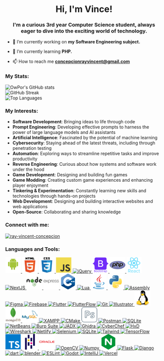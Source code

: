 <h1 align="center">Hi, I'm Vince!</h1>
<h3 align="center">I'm a curious 3rd year Computer Science student, always eager to dive into the exciting world of technology.</h3>

- 🔭 I’m currently working on **my Software Engineering subject.**

- 🌱 I’m currently learning **PHP.**

- 📫 How to reach me **concepcionrayvincent@gmail.com**

<h3 align="left">My Stats:</h3>
<div style="text-align: left;">

<img src="https://github-readme-stats.vercel.app/api?username=OwPor&show_icons=true&theme=radical" alt="OwPor's GitHub stats" />
<br>
<img src="https://streak-stats.demolab.com/?user=OwPor" alt="GitHub Streak" />
<br>
<img src="https://github-readme-stats.vercel.app/api/top-langs/?username=OwPor" alt="Top Languages" />

</div>

<h3 align="left">My Interests:</h3>

- **Software Development**: Bringing ideas to life through code
- **Prompt Engineering**: Developing effective prompts to harness the power of large language models and AI assistants
- **Artificial Intelligence**: Fascinated by the potential of machine learning
- **Cybersecurity**: Staying ahead of the latest threats, including through penetration testing
- **Automation**: Exploring ways to streamline repetitive tasks and improve productivity
- **Reverse Engineering**: Curious about how systems and software work under the hood
- **Game Development**: Designing and building fun games
- **Game Modding**: Creating custom game experiences and enhancing player enjoyment
- **Tinkering & Experimentation**: Constantly learning new skills and technologies through hands-on projects
- **Web Development**: Designing and building interactive websites and web applications
- **Open-Source**: Collaborating and sharing knowledge

<h3 align="left">Connect with me:</h3>
<p align="left">
<!-- --> <a href="https://linkedin.com/in/ray-vincent-concepcion" target="blank"><img align="center" src="https://raw.githubusercontent.com/rahuldkjain/github-profile-readme-generator/master/src/images/icons/Social/linked-in-alt.svg" alt="ray-vincent-concepcion" height="50" width="50" /></a>
</p>

<h3 align="left">Languages and Tools:</h3>
<p align="left"> <!-- --> <a href="https://developer.android.com" target="_blank" rel="noreferrer"> <img src="https://raw.githubusercontent.com/devicons/devicon/master/icons/android/android-original-wordmark.svg" alt="Android" width="50" height="50"/> </a> <!-- --> <a href="https://www.w3.org/html/" target="_blank" rel="noreferrer"> <img src="https://raw.githubusercontent.com/devicons/devicon/master/icons/html5/html5-original-wordmark.svg" alt="HTML5" width="50" height="50"/> </a> <!-- --> <a href="https://www.w3schools.com/css/" target="_blank" rel="noreferrer"> <img src="https://raw.githubusercontent.com/devicons/devicon/master/icons/css3/css3-original-wordmark.svg" alt="CSS3" width="50" height="50"/> </a> <!-- --> <a href="https://developer.mozilla.org/en-US/docs/Web/JavaScript" target="_blank" rel="noreferrer"> <img src="https://raw.githubusercontent.com/devicons/devicon/master/icons/javascript/javascript-original.svg" alt="JavaScript" width="50" height="50"/> </a> <!-- --> <a href="https://jquery.com/" target="_blank" rel="noreferrer"> <img src="https://pluspng.com/img-png/jquery-logo-png--800.gif" alt="jQuery" width="50" height="50"/> </a> <!-- --> <a href="https://getbootstrap.com" target="_blank" rel="noreferrer"> <img src="https://raw.githubusercontent.com/devicons/devicon/master/icons/bootstrap/bootstrap-plain-wordmark.svg" alt="Bootstrap" width="50" height="50"/> </a> <!-- --> <a href="https://www.php.net" target="_blank" rel="noreferrer"> <img src="https://raw.githubusercontent.com/devicons/devicon/master/icons/php/php-original.svg" alt="PHP" width="50" height="50"/> </a> <!-- --> <a href="https://reactjs.org/" target="_blank" rel="noreferrer"> <img src="https://raw.githubusercontent.com/devicons/devicon/master/icons/react/react-original-wordmark.svg" alt="ReactJS" width="50" height="50"/> </a> <!-- --> <a href="https://nextjs.org/" target="_blank" rel="noreferrer"> <img src="https://cdn.worldvectorlogo.com/logos/nextjs-2.svg" alt="NextJS" width="50" height="50"/> </a> <!-- --> <a href="https://nodejs.org" target="_blank" rel="noreferrer"> <img src="https://raw.githubusercontent.com/devicons/devicon/master/icons/nodejs/nodejs-original-wordmark.svg" alt="NodeJS" width="50" height="50"/> </a> <!-- --> <a href="https://expressjs.com" target="_blank" rel="noreferrer"> <img src="https://raw.githubusercontent.com/devicons/devicon/master/icons/express/express-original-wordmark.svg" alt="ExpressJS" width="50" height="50"/> </a> <!-- --> <a href="https://www.w3schools.com/cpp/" target="_blank" rel="noreferrer"> <img src="https://raw.githubusercontent.com/devicons/devicon/master/icons/cplusplus/cplusplus-original.svg" alt="C++" width="50" height="50"/> </a> <!-- --> <a href="https://www.lua.org/" target="_blank" rel="noreferrer"> <img src="https://www.rozek.de/Lua/Lua-Logo_128x128.png" alt="Lua" width="50" height="50"/> </a> <!-- --> <a href="https://www.java.com" target="_blank" rel="noreferrer"> <img src="https://raw.githubusercontent.com/devicons/devicon/master/icons/java/java-original.svg" alt="Java" width="50" height="50"/> </a> <!-- --> <a href="https://www.python.org" target="_blank" rel="noreferrer"> <img src="https://raw.githubusercontent.com/devicons/devicon/master/icons/python/python-original.svg" alt="Python" width="50" height="50"/> </a> <!-- --> <a href="https://emu8086.en.lo4d.com/" target="_blank" rel="noreferrer"> <img src="https://cdn.lo4d.com/t/icon/48/emu8086---microprocessor-emulator-and-8086-assembl.png" alt="Assembly" width="50" height="50"/> </a> <!-- --> <a href="https://www.figma.com/" target="_blank" rel="noreferrer"> <img src="https://www.vectorlogo.zone/logos/figma/figma-icon.svg" alt="Figma" width="50" height="50"/> </a> <!-- --> <a href="https://firebase.google.com/" target="_blank" rel="noreferrer"> <img src="https://www.vectorlogo.zone/logos/firebase/firebase-icon.svg" alt="Firebase" width="50" height="50"/> </a> <!-- --> <a href="https://flutter.dev" target="_blank" rel="noreferrer"> <img src="https://www.vectorlogo.zone/logos/flutterio/flutterio-icon.svg" alt="Flutter" width="50" height="50"/> </a> <!-- --> <a href="https://www.flutterflow.io/" target="_blank" rel="noreferrer"> <img src="https://cdn.prod.website-files.com/66b33f0fd430d8b41d25ad4c/66cb83d8d7c63944199bfbf3_PrimaryLogo%20-%20Horizontal.svg" alt="FlutterFlow" width="50" height="50"/> </a> <!-- --> <a href="https://git-scm.com/" target="_blank" rel="noreferrer"> <img src="https://www.vectorlogo.zone/logos/git-scm/git-scm-icon.svg" alt="Git" width="50" height="50"/> </a> <!-- --> <a href="https://www.adobe.com/in/products/illustrator.html" target="_blank" rel="noreferrer"> <img src="https://www.vectorlogo.zone/logos/adobe_illustrator/adobe_illustrator-icon.svg" alt="Illustrator" width="50" height="50"/> </a> <!-- --> <a href="https://www.linux.org/" target="_blank" rel="noreferrer"> <img src="https://raw.githubusercontent.com/devicons/devicon/master/icons/linux/linux-original.svg" alt="Linux" width="50" height="50"/> </a> <!-- --> <a href="https://www.mongodb.com/" target="_blank" rel="noreferrer"> <img src="https://raw.githubusercontent.com/devicons/devicon/master/icons/mongodb/mongodb-original-wordmark.svg" alt="MongoDB" width="50" height="50"/> </a> <!-- --> <a href="https://www.mysql.com/" target="_blank" rel="noreferrer"> <img src="https://raw.githubusercontent.com/devicons/devicon/master/icons/mysql/mysql-original-wordmark.svg" alt="MySQL" width="50" height="50"/> </a> <!-- --> <a href="https://www.apachefriends.org/" target="_blank" rel="noreferrer"> <img src="https://www.apachefriends.org/images/xampp-logo-ac950edf.svg" alt="XAMPP" width="50" height="50"/> </a> <!-- --> <a href="https://cmake.org/" target="_blank" rel="noreferrer"> <img src="https://cdn.jsdelivr.net/gh/devicons/devicon/icons/cmake/cmake-original.svg" alt="CMake" width="50" height="50"/> <!-- --> <a href="https://www.photoshop.com/en" target="_blank" rel="noreferrer"> <img src="https://raw.githubusercontent.com/devicons/devicon/master/icons/photoshop/photoshop-line.svg" alt="Photoshop" width="50" height="50"/> </a> <!-- --> <a href="https://postman.com" target="_blank" rel="noreferrer"> <img src="https://www.vectorlogo.zone/logos/getpostman/getpostman-icon.svg" alt="Postman" width="50" height="50"/> </a> <!-- --> <a href="https://www.sqlite.org/" target="_blank" rel="noreferrer"> <img src="https://www.vectorlogo.zone/logos/sqlite/sqlite-icon.svg" alt="SQLite" width="50" height="50"/> </a> <!-- --> <a href="https://netbeans.apache.org/" target="_blank" rel="noreferrer"> <img src="https://netbeans.apache.org/_/images/apache-netbeans.svg" alt="NetBeans" width="50" height="50"/> </a> <!-- --> <a href="https://portswigger.net/burp" target="_blank" rel="noreferrer"> <img src="https://portswigger.net/content/images/svg/icons/community.svg" alt="Burp Suite" width="50" height="50"/> </a> <!-- --> <a href="https://github.com/skylot/jadx/tree/master" target="_blank" rel="noreferrer"> <img src="https://raw.githubusercontent.com/skylot/jadx/master/jadx-gui/src/main/resources/logos/jadx-logo.png" alt="JADX" width="50" height="50"/> </a> <!-- --> <a href="https://github.com/NationalSecurityAgency/ghidra" target="_blank" rel="noreferrer"> <img src="https://raw.githubusercontent.com/NationalSecurityAgency/ghidra/refs/heads/master/Ghidra/Features/Base/src/main/resources/images/GHIDRA_3.png" alt="Ghidra" width="50" height="50"/> </a> <!-- --> <a href="https://github.com/gchq/CyberChef/" target="_blank" rel="noreferrer"> <img src="https://icons-for-free.com/iff/png/512/cyberchef-1331550887287602146.png" alt="CyberChef" width="50" height="50"/> </a> <!-- --> <a href="https://mh-nexus.de/en/hxd/" target="_blank" rel="noreferrer"> <img src="https://www.download-source.de/uploaded/HxD_icon.jpg" alt="HxD" width="50" height="50"/> </a> <!-- --> <a href="https://www.wireshark.org/" target="_blank" rel="noreferrer"> <img src="https://www.wireshark.org/assets/icons/wireshark-fin.png" alt="Wireshark" width="50" height="50"/> </a> <!-- --> <a href="https://www.netlify.com/" target="_blank" rel="noreferrer"> <img src="https://download.logo.wine/logo/Netlify/Netlify-Logo.wine.png" alt="Netlify" width="50" height="50"/> </a> <!-- --> <a href="https://www.selenium.dev" target="_blank" rel="noreferrer"> <img src="https://raw.githubusercontent.com/detain/svg-logos/780f25886640cef088af994181646db2f6b1a3f8/svg/selenium-logo.svg" alt="Selenium" width="50" height="50"/> </a> <!-- --> <a href="https://www.sqlite.org/" target="_blank" rel="noreferrer"> <img src="https://www.vectorlogo.zone/logos/sqlite/sqlite-icon.svg" alt="SQLite" width="50" height="50"/> </a> <!-- --> <a href="https://tailwindcss.com/" target="_blank" rel="noreferrer"> <img src="https://www.vectorlogo.zone/logos/tailwindcss/tailwindcss-icon.svg" alt="Tailwind" width="50" height="50"/> </a> <!-- --> <a href="https://www.tensorflow.org" target="_blank" rel="noreferrer"> <img src="https://www.vectorlogo.zone/logos/tensorflow/tensorflow-icon.svg" alt="TensorFlow" width="50" height="50"/> </a> <!-- --> <a href="https://www.typescriptlang.org/" target="_blank" rel="noreferrer"> <img src="https://raw.githubusercontent.com/devicons/devicon/master/icons/typescript/typescript-original.svg" alt="TypeScript" width="50" height="50"/> </a> <!-- --> <a href="https://pandas.pydata.org/" target="_blank" rel="noreferrer"> <img src="https://raw.githubusercontent.com/devicons/devicon/2ae2a900d2f041da66e950e4d48052658d850630/icons/pandas/pandas-original.svg" alt="Pandas" width="50" height="50"/> </a> <!-- --> <a href="https://www.oracle.com/" target="_blank" rel="noreferrer"> <img src="https://raw.githubusercontent.com/devicons/devicon/master/icons/oracle/oracle-original.svg" alt="Oracle" width="50" height="50"/> </a> <!-- --> <a href="https://opencv.org/" target="_blank" rel="noreferrer"> <img src="https://www.vectorlogo.zone/logos/opencv/opencv-icon.svg" alt="OpenCV" width="50" height="50"/> </a> <!-- --> <a href="https://numpy.org/" target="_blank" rel="noreferrer"> <img src="https://cdn.jsdelivr.net/gh/devicons/devicon/icons/numpy/numpy-original.svg" alt="Numpy" width="50" height="50"/> <!-- --> <a href="https://www.nginx.com" target="_blank" rel="noreferrer"> <img src="https://raw.githubusercontent.com/devicons/devicon/master/icons/nginx/nginx-original.svg" alt="nginx" width="50" height="50"/> </a> <!-- --> <a href="https://flask.palletsprojects.com/" target="_blank" rel="noreferrer"> <img src="https://www.kindpng.com/picc/m/188-1882416_flask-python-logo-hd-png-download.png" alt="Flask" width="50" height="50"/> </a> <!-- --> <a href="https://www.djangoproject.com/" target="_blank" rel="noreferrer"> <img src="https://cdn.jsdelivr.net/gh/devicons/devicon/icons/django/django-plain.svg" alt="Django" width="50" height="50"/> <!-- --> <a href="https://dart.dev" target="_blank" rel="noreferrer"> <img src="https://www.vectorlogo.zone/logos/dartlang/dartlang-icon.svg" alt="dart" width="50" height="50"/> </a> <!-- --> <a href="https://www.blender.org/" target="_blank" rel="noreferrer"> <img src="https://download.blender.org/branding/community/blender_community_badge_white.svg" alt="blender" width="50" height="50"/> </a> <!-- --> <a href="https://eslint.org/" target="_blank" rel="noreferrer"> <img src="https://cdn.jsdelivr.net/gh/devicons/devicon/icons/eslint/eslint-original.svg" alt="ESLint" width="50" height="50"/> </a> <!-- --> <a href="https://godotengine.org/" target="_blank" rel="noreferrer"> <img src="https://cdn.jsdelivr.net/gh/devicons/devicon/icons/godot/godot-original.svg" alt="Godot" width="50" height="50"/> <!-- --> <a href="https://www.jetbrains.com/idea/" target="_blank" rel="noreferrer"> <img src="https://cdn.jsdelivr.net/gh/devicons/devicon/icons/intellij/intellij-original.svg" alt="IntelliJ" width="50" height="50"/> <!-- --> <a href="https://vercel.com/" target="_blank" rel="noreferrer"> <img src="https://logowik.com/content/uploads/images/vercel1868.jpg" alt="Vercel" width="50" height="50"/>



</p>
